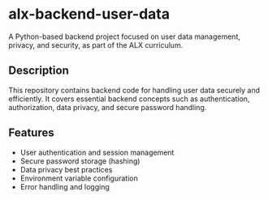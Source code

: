 # alx-backend-user-data

A Python-based backend project focused on user data management, privacy, and security, as part of the ALX curriculum.

## Description

This repository contains backend code for handling user data securely and efficiently. It covers essential backend concepts such as authentication, authorization, data privacy, and secure password handling.

## Features

- User authentication and session management
- Secure password storage (hashing)
- Data privacy best practices
- Environment variable configuration
- Error handling and logging
